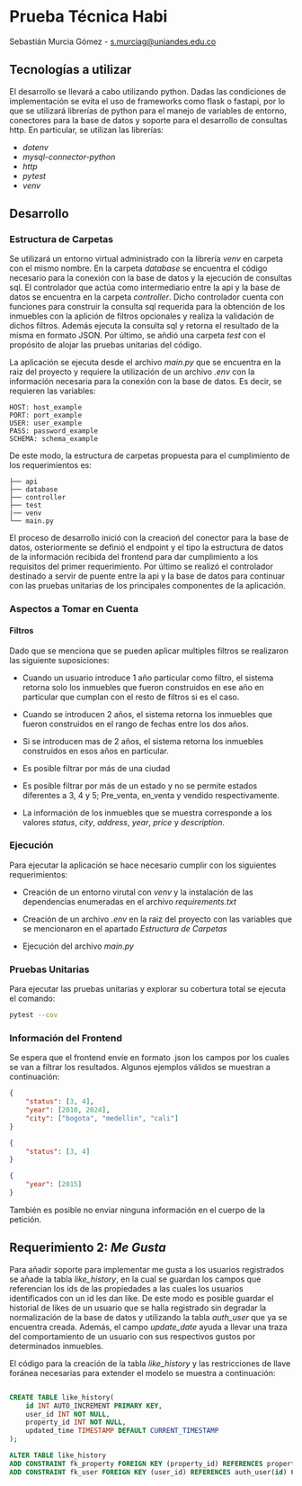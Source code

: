 # Prueba Técnica Habi
Sebastián Murcia Gómez - s.murciag@uniandes.edu.co

## Tecnologías a utilizar
El desarrollo se llevará a cabo utilizando python. Dadas las condiciones de implementación se evita el uso de frameworks como flask o fastapi, por lo que se utilizará librerías de python para el manejo de variables de entorno, conectores para la base de datos y soporte para el desarrollo de consultas http. En particular, se utilizan las librerías:
- *dotenv*
- *mysql-connector-python*
- *http*
- *pytest*
- *venv*

## Desarrollo
### Estructura de Carpetas
Se utilizará un entorno virtual administrado con la librería *venv* en carpeta con el mismo nombre. En la carpeta *database* se encuentra el código necesario para la conexión con la base de datos y la ejecución de consultas sql. El controlador que actúa como intermediario entre la api y la base de datos se encuentra en la carpeta *controller*. Dicho controlador cuenta con funciones para construir la consulta sql requerida para la obtención de los inmuebles con la aplición de filtros opcionales y realiza la validación de dichos filtros. Además ejecuta la consulta sql y retorna el resultado de la misma en formato JSON. Por último, se añdió una carpeta *test* con el propósito de alojar las pruebas unitarias del código.

La aplicación se ejecuta desde el archivo *main.py* que se encuentra en la raiz del proyecto y requiere la utilización de un archivo *.env* con la información necesaria para la conexión con la base de datos. Es decir, se requieren las variables:

```
HOST: host_example
PORT: port_example
USER: user_example
PASS: password_example
SCHEMA: schema_example
```

De este modo, la estructura de carpetas propuesta para el cumplimiento de los requerimientos es:

```
├── api
├── database
├── controller
├── test
|── venv
└── main.py
```

El proceso de desarrollo inició con la creacioń del conector para la base de datos, osteriormente se definió el endpoint y el tipo la estructura de datos de la información recibida del frontend  para dar cumplimiento a los requisitos del primer requerimiento. Por último se realizó el controlador destinado a servir de puente entre la api y la base de datos para continuar con las pruebas unitarias de los principales componentes de la aplicación.

### Aspectos a Tomar en Cuenta

#### Filtros
Dado que se menciona que se pueden aplicar multiples filtros se realizaron las siguiente suposiciones:

- Cuando un usuario introduce 1 año particular como filtro, el sistema retorna solo los inmuebles que fueron construidos en ese año en particular que cumplan con el resto de filtros si es el caso.

- Cuando se introducen 2 años, el sistema retorna los inmuebles que fueron construidos en el rango de fechas entre los dos años.

- Si se introducen mas de 2 años, el sistema retorna los inmuebles construidos en esos años en particular.

- Es posible filtrar por más de una ciudad

- Es posible filtrar por más de un estado y no se permite estados diferentes a 3, 4 y 5; Pre_venta, en_venta y vendido respectivamente.

- La información de los inmuebles que se muestra corresponde a los valores *status*, *city*, *address*, *year*, *price* y *description*.

### Ejecución
Para ejecutar la aplicación se hace necesario cumplir con los siguientes requerimientos:

- Creación de un entorno virutal con *venv* y la instalación de las dependencias enumeradas en el archivo *requirements.txt*

- Creación de un archivo *.env* en la raiz del proyecto con las variables que se mencionaron en el apartado *Estructura de Carpetas*

- Ejecución del archivo *main.py*

### Pruebas Unitarias
Para ejecutar las pruebas unitarias y explorar su cobertura total se ejecuta el comando:

```bash
pytest --cov
```

### Información del Frontend
Se espera que el frontend envíe en formato .json los campos por los cuales se van a filtrar los resultados. Algunos ejemplos válidos se muestran a continuación:

```json
{
    "status": [3, 4],
    "year": [2010, 2024],
    "city": ["bogota", "medellin", "cali"]
}
```
```json
{
    "status": [3, 4]
}
```

```json
{
    "year": [2015]
}
```

También es posible no enviar ninguna información en el cuerpo de la petición.

## Requerimiento 2: *Me Gusta*

Para añadir soporte para implementar me gusta a los usuarios registrados se añade la tabla *like_history*, en la cual se guardan los campos que referencian los ids de las propiedades a las cuales los usuarios identificados con un id les dan like. De este modo es posible guardar el historial de likes de un usuario que se halla registrado sin degradar la normalización de la base de datos y utilizando la tabla *auth_user* que ya se encuentra creada. Además, el campo *update_date* ayuda a llevar una traza del comportamiento de un usuario con sus respectivos gustos por determinados inmuebles.

El código para la creación de la tabla *like_history* y las restricciones de llave foránea necesarias para extender el modelo se muestra a continuación:

```sql

CREATE TABLE like_history(
    id INT AUTO_INCREMENT PRIMARY KEY,
    user_id INT NOT NULL,
    property_id INT NOT NULL,
    updated_time TIMESTAMP DEFAULT CURRENT_TIMESTAMP
);

ALTER TABLE like_history
ADD CONSTRAINT fk_property FOREIGN KEY (property_id) REFERENCES property(id) ON DELETE CASCADE,
ADD CONSTRAINT fk_user FOREIGN KEY (user_id) REFERENCES auth_user(id) ON DELETE CASCADE;

```
